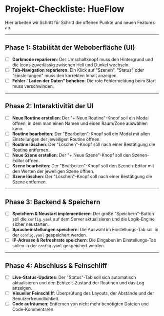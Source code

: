 # Projekt-Checkliste: HueFlow

Hier arbeiten wir Schritt für Schritt die offenen Punkte und neuen Features ab.

---

## Phase 1: Stabilität der Weboberfläche (UI)

- [ ] **Darkmode reparieren**: Der Umschaltknopf muss den Hintergrund und die Icons zuverlässig zwischen Hell und Dunkel wechseln.
- [ ] **Tab-Navigation reparieren**: Ein Klick auf "Szenen", "Status" oder "Einstellungen" muss den korrekten Inhalt anzeigen.
- [ ] **Fehler "Laden der Daten" beheben**: Die rote Fehlermeldung beim Start muss verschwinden.

---

## Phase 2: Interaktivität der UI

- [ ] **Neue Routine erstellen**: Der "+ Neue Routine"-Knopf soll ein Modal öffnen, in dem man einen Namen und einen Raum/Zone auswählen kann.
- [ ] **Routine bearbeiten**: Der "Bearbeiten"-Knopf soll ein Modal mit allen Einstellungen der jeweiligen Routine öffnen.
- [ ] **Routine löschen**: Der "Löschen"-Knopf soll nach einer Bestätigung die Routine entfernen.
- [ ] **Neue Szene erstellen**: Der "+ Neue Szene"-Knopf soll den Szenen-Editor öffnen.
- [ ] **Szene bearbeiten**: Der "Bearbeiten"-Knopf soll den Szenen-Editor mit den Werten der jeweiligen Szene öffnen.
- [ ] **Szene löschen**: Der "Löschen"-Knopf soll nach einer Bestätigung die Szene entfernen.

---

## Phase 3: Backend & Speichern

- [ ] **Speichern & Neustart implementieren**: Der große "Speichern"-Button soll die `config.yaml` auf dem Server aktualisieren und die Logik-Engine sicher neustarten.
- [ ] **Spracheinstellungen speichern**: Die Auswahl im Einstellungs-Tab soll in der `config.yaml` gespeichert werden.
- [ ] **IP-Adresse & Refreshrate speichern**: Die Eingaben im Einstellungs-Tab sollen in der `config.yaml` gespeichert werden.

---

## Phase 4: Abschluss & Feinschliff

- [ ] **Live-Status-Updates**: Der "Status"-Tab soll sich automatisch aktualisieren und den Echtzeit-Zustand der Routinen und das Log anzeigen.
- [ ] **Visueller Feinschliff**: Überprüfung des Layouts, der Abstände und der Benutzerfreundlichkeit.
- [ ] **Code aufräumen**: Entfernen von nicht mehr benötigten Dateien und Code-Kommentaren.
